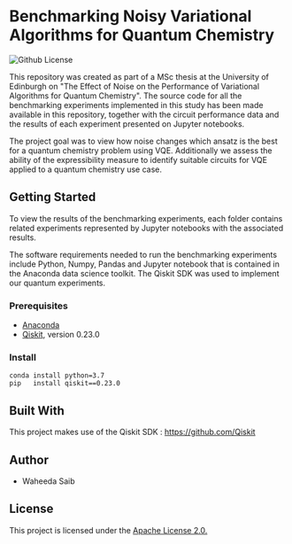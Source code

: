 # Benchmarking Noisy Variational Algorithms for Quantum Chemistry

![Github License](https://img.shields.io/hexpm/l/plug) 

This repository was created as part of a MSc thesis at the University of Edinburgh on "The Effect of Noise on the Performance of Variational Algorithms for Quantum Chemistry". The source code for all the benchmarking experiments implemented in this study has been made available in this repository, together with the circuit performance data and the results of each experiment presented on Jupyter notebooks.

The project goal was to view how noise changes which ansatz is the best for a quantum chemistry problem using VQE. Additionally we assess the ability of the expressibility measure to identify suitable circuits for VQE applied to a quantum chemistry use case.

## Getting Started

To view the results of the benchmarking experiments, each folder contains related experiments represented by Jupyter notebooks with the associated results.

The software requirements needed to run the benchmarking experiments include Python, Numpy, Pandas and Jupyter notebook that is contained in the Anaconda data science toolkit. The Qiskit SDK was used to implement our quantum experiments.

### Prerequisites

- [Anaconda](https://www.anaconda.com/products/individual) 
- [Qiskit](https://qiskit.org/documentation/getting_started.html), version 0.23.0

### Install
```console
conda install python=3.7
pip   install qiskit==0.23.0 

```

## Built With

This project makes use of the Qiskit SDK : https://github.com/Qiskit

## Author
- Waheeda Saib

## License

This project is licensed under the [Apache License 2.0.](https://github.com/waheeda-saib/Benchmarking-Noisy-Variational-Algorithms/blob/main/LICENSE)
